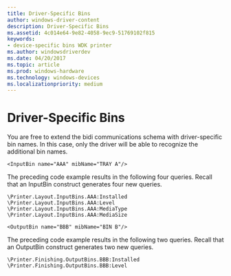 ```yaml
---
title: Driver-Specific Bins
author: windows-driver-content
description: Driver-Specific Bins
ms.assetid: 4c014e64-9e82-4058-9ec9-51769102f815
keywords:
- device-specific bins WDK printer
ms.author: windowsdriverdev
ms.date: 04/20/2017
ms.topic: article
ms.prod: windows-hardware
ms.technology: windows-devices
ms.localizationpriority: medium
---
```


# Driver-Specific Bins


You are free to extend the bidi communications schema with driver-specific bin names. In this case, only the driver will be able to recognize the additional bin names.

```
<InputBin name="AAA" mibName="TRAY A"/>
```

The preceding code example results in the following four queries. Recall that an InputBin construct generates four new queries.

```
\Printer.Layout.InputBins.AAA:Installed
\Printer.Layout.InputBins.AAA:Level
\Printer.Layout.InputBins.AAA:MediaType
\Printer.Layout.InputBins.AAA:MediaSize

<OutputBin name="BBB" mibName="BIN B"/>
```

The preceding code example results in the following two queries. Recall that an OutputBin construct generates two new queries.

```
\Printer.Finishing.OutputBins.BBB:Installed
\Printer.Finishing.OutputBins.BBB:Level
```

 

 




